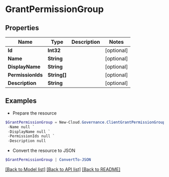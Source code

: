 # GrantPermissionGroup
## Properties

Name | Type | Description | Notes
------------ | ------------- | ------------- | -------------
**Id** | **Int32** |  | [optional] 
**Name** | **String** |  | [optional] 
**DisplayName** | **String** |  | [optional] 
**PermissionIds** | **String[]** |  | [optional] 
**Description** | **String** |  | [optional] 

## Examples

- Prepare the resource
```powershell
$GrantPermissionGroup = New-Cloud.Governance.ClientGrantPermissionGroup  -Id null `
 -Name null `
 -DisplayName null `
 -PermissionIds null `
 -Description null
```

- Convert the resource to JSON
```powershell
$GrantPermissionGroup | ConvertTo-JSON
```

[[Back to Model list]](../README.md#documentation-for-models) [[Back to API list]](../README.md#documentation-for-api-endpoints) [[Back to README]](../README.md)

